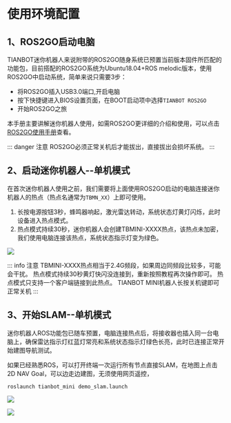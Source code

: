 # 使用环境配置

## 1、ROS2GO启动电脑

TIANBOT迷你机器人来说附带的ROS2GO随身系统已预置当前版本固件所匹配的功能包，目前搭配的ROS2GO系统为Ubuntu18.04+ROS melodic版本，使用ROS2GO中启动系统，简单来说只需要3步：

- 将ROS2GO插入USB3.0端口,开启电脑
- 按下快捷键进入BIOS设置页面，在BOOT启动项中选择`TIANBOT ROS2GO`
- 开始ROS2GO之旅

本手册主要讲解迷你机器人使用，如需ROS2GO更详细的介绍和使用，可以点击[ROS2GO使用手册](../../ros2go/guide/how-to-start)查看。

::: danger 注意
ROS2GO必须正常关机后才能拔出，直接拔出会损坏系统。
:::

## 2、启动迷你机器人--单机模式

在首次迷你机器人使用之前，我们需要将上面使用ROS2GO启动的电脑连接迷你机器人的热点（热点名通常为`TBMN_XX`）上即可使用。

1. 长按电源按钮3秒，蜂鸣器响起，激光雷达转动，系统状态灯黄灯闪烁，此时设备进入热点模式。
2. 热点模式持续30秒，迷你机器人会创建TBMINI-XXXX热点，该热点未加密，我们使用电脑连接该热点，系统状态指示灯变为绿色。

![](https://tianbot-pic.oss-cn-beijing.aliyuncs.com/tianbot-pic/Tianbot-Doc202310311428190.png)

::: info 注意
TBMINI-XXXX热点相当于2.4G频段，如果周边同频段比较多，可能会干扰。
热点模式持续30秒黄灯快闪没连接到，重新按照教程再次操作即可。
热点模式只支持一个客户端链接到此热点。
TIANBOT MINI机器人长按关机键即可正常关机
:::

## 3、开始SLAM--单机模式

迷你机器人ROS功能包已随车预置，电脑连接热点后，将接收器也插入同一台电脑上，确保雷达指示灯红蓝灯常亮和系统状态指示灯绿色长亮，此时已连接正常开始建图导航测试。

如果已经熟悉ROS，可以打开终端一次运行所有节点直接SLAM，在地图上点击2D NAV Goal，可以边走边建图，无须使用网页遥控，

```shell
roslaunch tianbot_mini demo_slam.launch
```

![](https://tianbot-pic.oss-cn-beijing.aliyuncs.com/tianbot-pic/Tianbot-Doc202310311421934.webp)

![](https://tianbot-pic.oss-cn-beijing.aliyuncs.com/tianbot-pic/Tianbot-Doc202310311421240.webp)